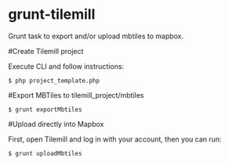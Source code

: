 grunt-tilemill
==============

Grunt task to export and/or upload mbtiles to mapbox.

#Create Tilemill project

Execute CLI and follow instructions:

~~~
$ php project_template.php
~~~

#Export MBTiles to tilemill_project/mbtiles

~~~
$ grunt exportMbtiles
~~~

#Upload directly into Mapbox

First, open Tilemill and log in with your account, then you can run:

~~~
$ grunt uploadMbtiles
~~~